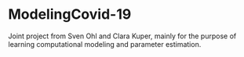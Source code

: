 # ModelingCovid-19
Joint project from Sven Ohl and Clara Kuper, mainly for the purpose of learning computational modeling and parameter estimation.
